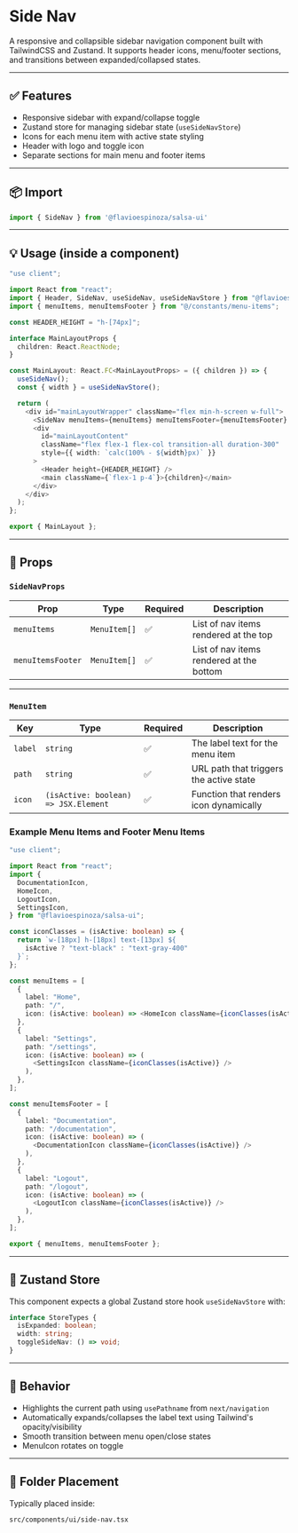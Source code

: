 # Side Nav

A responsive and collapsible sidebar navigation component built with TailwindCSS and Zustand. It supports header icons, menu/footer sections, and transitions between expanded/collapsed states.

---

## ✅ Features

- Responsive sidebar with expand/collapse toggle
- Zustand store for managing sidebar state (`useSideNavStore`)
- Icons for each menu item with active state styling
- Header with logo and toggle icon
- Separate sections for main menu and footer items

---

## 📦 Import

```ts
import { SideNav } from '@flavioespinoza/salsa-ui'
```

---

## 💡 Usage  (inside a component)

```ts
"use client";

import React from "react";
import { Header, SideNav, useSideNav, useSideNavStore } from "@flavioespinoza/salsa-ui";
import { menuItems, menuItemsFooter } from "@/constants/menu-items";

const HEADER_HEIGHT = "h-[74px]";

interface MainLayoutProps {
  children: React.ReactNode;
}

const MainLayout: React.FC<MainLayoutProps> = ({ children }) => {
  useSideNav();
  const { width } = useSideNavStore();

  return (
    <div id="mainLayoutWrapper" className="flex min-h-screen w-full">
      <SideNav menuItems={menuItems} menuItemsFooter={menuItemsFooter} />
      <div
        id="mainLayoutContent"
        className="flex flex-1 flex-col transition-all duration-300"
        style={{ width: `calc(100% - ${width}px)` }}
      >
        <Header height={HEADER_HEIGHT} />
        <main className={`flex-1 p-4`}>{children}</main>
      </div>
    </div>
  );
};

export { MainLayout };
```

---

## 🧾 Props

### `SideNavProps`

| Prop              | Type             | Required | Description                                |
|-------------------|------------------|----------|--------------------------------------------|
| `menuItems`       | `MenuItem[]`     | ✅        | List of nav items rendered at the top      |
| `menuItemsFooter` | `MenuItem[]`     | ✅        | List of nav items rendered at the bottom   |

---

### `MenuItem`

| Key    | Type                             | Required | Description                               |
|--------|----------------------------------|----------|-------------------------------------------|
| `label` | `string`                        | ✅        | The label text for the menu item          |
| `path`  | `string`                        | ✅        | URL path that triggers the active state   |
| `icon`  | `(isActive: boolean) => JSX.Element` | ✅  | Function that renders icon dynamically    |

### Example Menu Items and Footer Menu Items

```ts
"use client";

import React from "react";
import {
  DocumentationIcon,
  HomeIcon,
  LogoutIcon,
  SettingsIcon,
} from "@flavioespinoza/salsa-ui";

const iconClasses = (isActive: boolean) => {
  return `w-[18px] h-[18px] text-[13px] ${
    isActive ? "text-black" : "text-gray-400"
  }`;
};

const menuItems = [
  {
    label: "Home",
    path: "/",
    icon: (isActive: boolean) => <HomeIcon className={iconClasses(isActive)} />,
  },
  {
    label: "Settings",
    path: "/settings",
    icon: (isActive: boolean) => (
      <SettingsIcon className={iconClasses(isActive)} />
    ),
  },
];

const menuItemsFooter = [
  {
    label: "Documentation",
    path: "/documentation",
    icon: (isActive: boolean) => (
      <DocumentationIcon className={iconClasses(isActive)} />
    ),
  },
  {
    label: "Logout",
    path: "/logout",
    icon: (isActive: boolean) => (
      <LogoutIcon className={iconClasses(isActive)} />
    ),
  },
];

export { menuItems, menuItemsFooter };
```

---

## 🧠 Zustand Store

This component expects a global Zustand store hook `useSideNavStore` with:

```ts
interface StoreTypes {
  isExpanded: boolean;
  width: string;
  toggleSideNav: () => void;
}
```

---

## 🧪 Behavior

- Highlights the current path using `usePathname` from `next/navigation`
- Automatically expands/collapses the label text using Tailwind's opacity/visibility
- Smooth transition between menu open/close states
- MenuIcon rotates on toggle

---

## 📁 Folder Placement

Typically placed inside:

```
src/components/ui/side-nav.tsx
```
